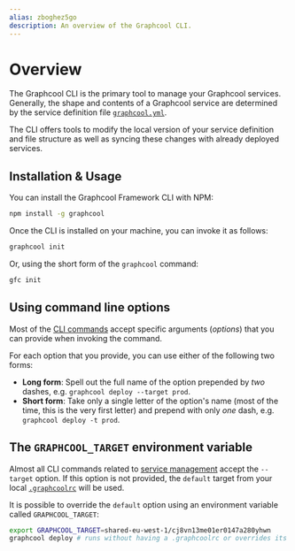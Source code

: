 ```yaml
---
alias: zboghez5go
description: An overview of the Graphcool CLI.
---
```


# Overview

The Graphcool CLI is the primary tool to manage your Graphcool services. Generally, the shape and contents of a Graphcool service are determined by the service definition file [`graphcool.yml`](!alias-foatho8aip).

The CLI offers tools to modify the local version of your service definition and file structure as well as syncing these changes with already deployed services.

## Installation & Usage

You can install the Graphcool Framework CLI with NPM:

```sh
npm install -g graphcool
```

Once the CLI is installed on your machine, you can invoke it as follows:

```sh
graphcool init
```

Or, using the short form of the `graphcool` command:

```sh
gfc init
```

## Using command line options

Most of the [CLI commands](!alias-aiteerae6l) accept specific arguments (_options_) that you can provide when invoking the command.

For each option that you provide, you can use either of the following two forms:

- **Long form**: Spell out the full name of the option prepended by _two_ dashes, e.g. `graphcool deploy --target prod`.
- **Short form**: Take only a single letter of the option's name (most of the time, this is the very first letter) and prepend with only _one_ dash, e.g. `graphcool deploy -t prod`.

## The `GRAPHCOOL_TARGET` environment variable

Almost all CLI commands related to [service management](!alias-aiteerae6l#service-management) accept the `--target` option. If this option is not provided, the `default` target from your local [`.graphcoolrc`](!alias-zoug8seen4) will be used.

It is possible to override the `default` option using an environment variable called `GRAPHCOOL_TARGET`:

```bash
export GRAPHCOOL_TARGET=shared-eu-west-1/cj8vn13me01er0147a280yhwn
graphcool deploy # runs without having a .graphcoolrc or overrides its `default` entry
```
